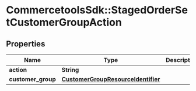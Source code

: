 # CommercetoolsSdk::StagedOrderSetCustomerGroupAction

## Properties
Name | Type | Description | Notes
------------ | ------------- | ------------- | -------------
**action** | **String** |  | [optional] 
**customer_group** | [**CustomerGroupResourceIdentifier**](CustomerGroupResourceIdentifier.md) |  | [optional] 

